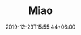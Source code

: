 ---
title: "Miao"
date: 2019-12-23T15:55:44+06:00
type: portfolio
image: "images/projects/project-thumb-three.jpg"
category: ["UI/UX APP"]
project_images: ["images/projects/project-detail-thumb-three.jpg"]
---